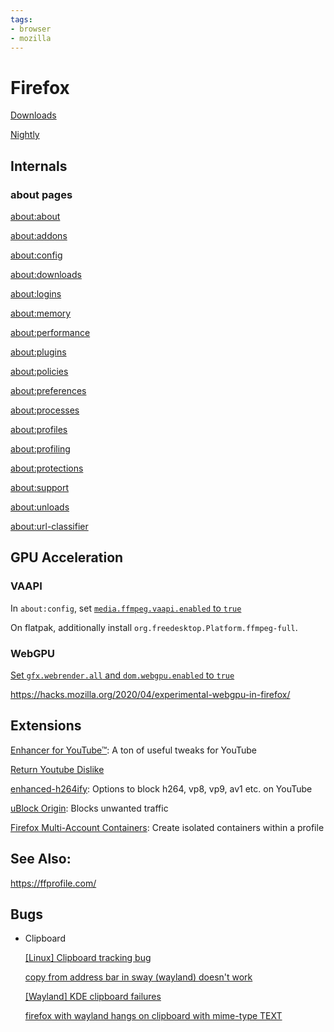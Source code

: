 ```yaml
---
tags:
- browser
- mozilla
---
```

# Firefox

[Downloads](https://www.mozilla.org/en-US/firefox/all/)

[Nightly](https://wiki.mozilla.org/Nightly)

## Internals
### about pages
[about:about](about:about)

[about:addons](about:addons)

[about:config](about:config)

[about:downloads](about:downloads)

[about:logins](about:logins)

[about:memory](about:memory)

[about:performance](about:performance)

[about:plugins](about:plugins)

[about:policies](about:policies)

[about:preferences](about:preferences)

[about:processes](about:processes)

[about:profiles](about:profiles)

[about:profiling](about:profiling)

[about:protections](about:protections)

[about:support](about:support)

[about:unloads](about:unloads)

[about:url-classifier](about:url-classifier)


## GPU Acceleration
### VAAPI
In `about:config`, set [`media.ffmpeg.vaapi.enabled` to `true`](https://bugzilla.mozilla.org/show_bug.cgi?id=1683808)

On flatpak, additionally install `org.freedesktop.Platform.ffmpeg-full`.

### WebGPU
[Set `gfx.webrender.all` and `dom.webgpu.enabled` to `true`](https://github.com/gpuweb/gpuweb/wiki/Implementation-Status)

https://hacks.mozilla.org/2020/04/experimental-webgpu-in-firefox/

## Extensions

[Enhancer for YouTube™](https://addons.mozilla.org/en-US/firefox/addon/enhancer-for-youtube/): A ton of useful tweaks for YouTube

[Return Youtube Dislike](https://addons.mozilla.org/en-US/firefox/addon/return-youtube-dislikes/)

[enhanced-h264ify](https://addons.mozilla.org/en-US/firefox/addon/enhanced-h264ify/): Options to block h264, vp8, vp9, av1 etc. on YouTube

[uBlock Origin](https://addons.mozilla.org/en-US/firefox/addon/ublock-origin/): Blocks unwanted traffic

[Firefox Multi-Account Containers](https://addons.mozilla.org/en-US/firefox/addon/multi-account-containers/): Create isolated containers within a profile

## See Also:
https://ffprofile.com/

## Bugs
- Clipboard
	
	[[Linux] Clipboard tracking bug](https://bugzilla.mozilla.org/show_bug.cgi?id=1743366)

	[copy from address bar in sway (wayland) doesn't work](https://bugzilla.mozilla.org/show_bug.cgi?id=1717305)

	[[Wayland] KDE clipboard failures](https://bugzilla.mozilla.org/show_bug.cgi?id=1752505)

	[firefox with wayland hangs on clipboard with mime-type TEXT](https://bugzilla.mozilla.org/show_bug.cgi?id=1731511)